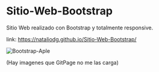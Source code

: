 # Sitio-Web-Bootstrap
Sitio Web realizado con Bootstrap y totalmente responsive.

link:
https://nataliodg.github.io/Sitio-Web-Bootstrap/

![Bootstrap-Aple](https://user-images.githubusercontent.com/69061023/146555858-83bf8020-3a4c-40f3-afce-5e4551e52fa4.png)


(Hay imagenes que GitPage no me las carga)
